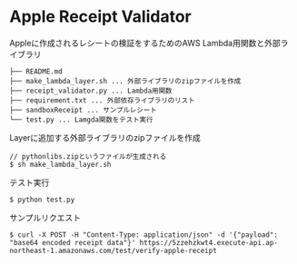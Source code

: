 # Apple Receipt Validator
Appleに作成されるレシートの検証をするためのAWS Lambda用関数と外部ライブラリ

```
├── README.md
├── make_lambda_layer.sh ... 外部ライブラリのzipファイルを作成
├── receipt_validator.py ... Lambda用関数
├── requirement.txt ... 外部依存ライブラリのリスト
├── sandboxReceipt ... サンプルレシート
└── test.py ... Lamgda関数をテスト実行
```

Layerに追加する外部ライブラリのzipファイルを作成

```
// pythonlibs.zipというファイルが生成される
$ sh make_lambda_layer.sh
```

テスト実行

```
$ python test.py
```

サンプルリクエスト

```
$ curl -X POST -H "Content-Type: application/json" -d '{"payload": "base64 encoded receipt data"}' https://5zzehzkwt4.execute-api.ap-northeast-1.amazonaws.com/test/verify-apple-receipt
```
